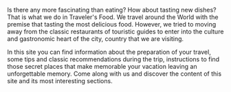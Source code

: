 Is there any more fascinating than eating? How about tasting new dishes? That is what we do in Traveler's Food. We travel around the World with the premise that tasting the most delicious food. However, we tried to moving away from the classic restaurants of touristic guides to enter into the culture and gastronomic heart of the city, country that we are visiting.


In this site you can find information about the preparation of your travel, some tips and classic recommendations during the trip, instructions to find those secret places that make memorable your vacation leaving an unforgettable memory. Come along with us and discover the content of this site and its most interesting sections.